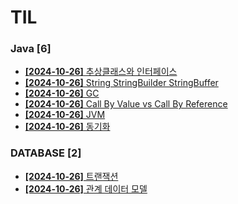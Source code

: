 # TIL
 
### Java [6]
- [**[2024-10-26]**  추상클래스와 인터페이스](https://github.com/A-lass/TIL/blob/main/Java/추상클래스와_인터페이스.md)
- [**[2024-10-26]**  String StringBuilder StringBuffer](https://github.com/A-lass/TIL/blob/main/Java/String_StringBuilder_StringBuffer.md)
- [**[2024-10-26]**  GC](https://github.com/A-lass/TIL/blob/main/Java/GC.md)
- [**[2024-10-26]**  Call By Value vs Call By Reference](https://github.com/A-lass/TIL/blob/main/Java/Call_By_Value_vs_Call_By_Reference.md)
- [**[2024-10-26]**  JVM](https://github.com/A-lass/TIL/blob/main/Java/JVM.md)
- [**[2024-10-26]**  동기화](https://github.com/A-lass/TIL/blob/main/Java/동기화.md)
### DATABASE [2]
- [**[2024-10-26]**  트랜잭션](https://github.com/A-lass/TIL/blob/main/DATABASE/트랜잭션.md)
- [**[2024-10-26]**  관계 데이터 모델](https://github.com/A-lass/TIL/blob/main/DATABASE/관계_데이터_모델.md)
